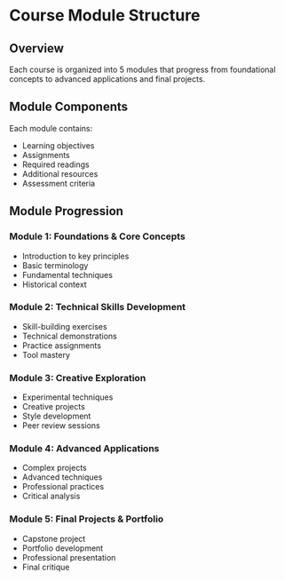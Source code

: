 # Course Module Structure

## Overview

Each course is organized into 5 modules that progress from foundational concepts to advanced applications and final projects.

## Module Components

Each module contains:
- Learning objectives
- Assignments
- Required readings
- Additional resources
- Assessment criteria

## Module Progression

### Module 1: Foundations & Core Concepts
- Introduction to key principles
- Basic terminology
- Fundamental techniques
- Historical context

### Module 2: Technical Skills Development
- Skill-building exercises
- Technical demonstrations
- Practice assignments
- Tool mastery

### Module 3: Creative Exploration
- Experimental techniques
- Creative projects
- Style development
- Peer review sessions

### Module 4: Advanced Applications
- Complex projects
- Advanced techniques
- Professional practices
- Critical analysis

### Module 5: Final Projects & Portfolio
- Capstone project
- Portfolio development
- Professional presentation
- Final critique